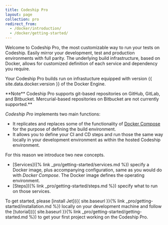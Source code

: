```yaml
---
title: Codeship Pro
layout: page
collection: pro
redirect_from:
  - /docker/introduction/
  - /docker/getting-started/
---
```

Welcome to Codeship Pro, the most customizable way to run your tests on Codeship. Easily mirror your development, test and production environments with full parity. The underlying build infrastructure, based on Docker, allows for customized definition of each service and dependency you require.

Your Codeship Pro builds run on infrastucture equipped with version {{ site.data.docker.version }} of the Docker Engine.

<div class="info-block">
**Note** Codeship Pro supports git-based repositories on GitHub, GitLab, and Bitbucket. Mercurial-based repositories on Bitbucket are not currently supported.**
</div>

_Codeship Pro_ implements two main functions:

- It replicates and replaces some of the functionality of [Docker Compose](https://docs.docker.com/compose/) for the purpose of defining the build environment.
- It allows you to define your CI and CD steps and run those the same way locally in your development environment as within the hosted Codeship environment.

For this reason we introduce two new concepts.

- [Services]({% link _pro/getting-started/services.md %}) specify a Docker image, plus accompanying configuration, same as you would do with _Docker Compose_. The Docker image defines the operating environment.
- [Steps]({% link _pro/getting-started/steps.md %}) specify what to run on those services.

To get started, please [install Jet]({{ site.baseurl }}{% link _pro/getting-started/installation.md %}) locally on your development machine and follow the [tutorial]({{ site.baseurl }}{% link _pro/getting-started/getting-started.md %}) to get your first project working on the Codeship Pro.
